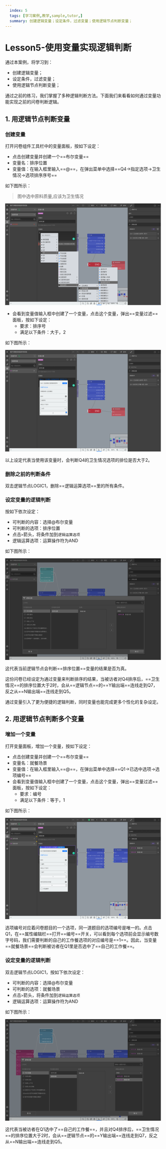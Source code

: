 ```yaml
---
  index: 5
  tags: [学习案例,教学,sample,tutor,]
  summary: 创建逻辑变量；设定条件，过滤变量；使用逻辑节点判断变量；
---
```







# Lesson5-使用变量实现逻辑判断

通过本案例，将学习到：

+ 创建逻辑变量；
+ 设定条件，过滤变量；
+ 使用逻辑节点判断变量；

通过之前的练习，我们掌握了多种逻辑判断方法。下面我们来看看如何通过变量功能实现之前的问卷判断逻辑。

## 1. 用逻辑节点判断变量

### 创建变量

打开问卷组件工具栏中的变量面板，按如下设定：

+ 点击创建变量并创建一个==布尔变量==
+ 变量名：排序位置
+ 变量值：在输入框里输入==@==，在弹出菜单中选择==Q4->指定选项->卫生情况->选项排序序号==

如下图所示：
>图中选中原料质量,应该为卫生情况

![05addVariableIntoSatisfactionSurvey01](assets/05addVariableIntoSatisfactionSurvey/05addVariableIntoSatisfactionSurvey01.png)

+ 会看到变量值输入框中创建了一个变量，点击这个变量，弹出==变量过滤==面板，按如下设定：
  + 要求：排序号
  + 满足以下条件：大于，2

如下图所示：

![05addVariableIntoSatisfactionSurvey02](assets/05addVariableIntoSatisfactionSurvey/05addVariableIntoSatisfactionSurvey02.png)

以上设定代表当使用该变量时，会判断Q4的卫生情况选项的排位是否大于2。

### 删除之前的判断条件

双击逻辑节点LOGIC1，删除==逻辑运算选项==里的所有条件。

### 设定变量的逻辑判断

按如下依次设定：

+ 可判断的内容：选择@布尔变量
+ 可判断的选项：排序位置
+ 点击`>`箭头，将条件加到`逻辑运算选项`
+ 逻辑运算选项：运算操作符为AND

如下图所示：

![05addVariableIntoSatisfactionSurvey03](assets/05addVariableIntoSatisfactionSurvey/05addVariableIntoSatisfactionSurvey03.png)

这代表当前逻辑节点会判断==排序位置==变量的结果是否为真。

这份问卷已经设定为通过变量来判断排序的结果，当被访者对Q4排序后，==卫生情况==的排序位置大于2时，会从==逻辑节点==的==Y输出端==连线走到Q7，反之从==N输出端==连线走到Q5。


通过变量引入了更为便捷的逻辑判断，同时变量也能完成更多个性化的复杂设定。

## 2. 用逻辑节点判断多个变量

### 增加一个变量

打开变量面板，增加一个变量，按如下设定：

+ 点击创建变量并创建一个==布尔变量==
+ 变量名：就餐场景
+ 变量值：在输入框里输入==@==，在弹出菜单中选择==Q1->已选中选项->选项编号==
+ 会看到变量值输入框中创建了一个变量，点击这个变量，弹出==变量过滤==面板，按如下设定：
  + 要求：编号
  + 满足以下条件：等于，1

如下图所示：

![05addVariableIntoSatisfactionSurvey04](assets/05addVariableIntoSatisfactionSurvey/05addVariableIntoSatisfactionSurvey04.png)

选项编号对应着问卷题目的一个选项，同一道题目的选项编号是唯一的。点击Q1，在==属性编辑栏==打开==编号==开关，可以看到每个选项前会显示编号数字号码，我们需要判断的自己的工作餐选项的对应编号是==1==。因此，当变量==就餐场景==会判断被访者在Q1里是否选中了==自己的工作餐==。

### 设定变量的逻辑判断

双击逻辑节点LOGIC1，按如下依次设定：

+ 可判断的内容：选择@布尔变量
+ 可判断的选项：就餐场景
+ 点击`>`箭头，将条件加到`逻辑运算选项`
+ 逻辑运算选项：运算操作符为AND

如下图所示：

![05addVariableIntoSatisfactionSurvey05](assets/05addVariableIntoSatisfactionSurvey/05addVariableIntoSatisfactionSurvey05.png)

这代表当被访者在Q1选中了==自己的工作餐==，并且对Q4排序后，==卫生情况==的排序位置大于2时，会从==逻辑节点==的==Y输出端==连线走到Q7，反之从==N输出端==连线走到Q5。